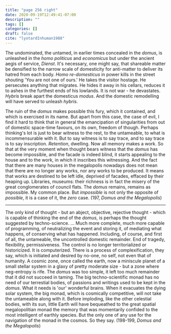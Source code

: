 ```yaml
---
title: "page 256 right"
date: 2020-09-19T12:49:41-07:00
description: ""
tags: []
categories: []
draft: false
cite: "lyotardInhuman1988"
---
```


The undominated, the untamed, in earlier times concealed in the *domus*, is unleashed in the *homo politicus* and *economicus* but under the ancient aegis of service, *Dienst*. It's necessary, one might say, that shareable matter be densified to the narrow scale of domesticity for anti-matter to deliver its hatred from each body. *Homo re-domesticus* in power kills in the street shouting 'You are not one of ours.' He takes the visitor hostage. He persecutes anything that migrates. He hides it away in his cellars, reduces it to ashes in the furthest ends of his lowlands. It is not war - he devastates. *Hybris* break apart the domesticus *modus*. And the domestic remodelling will have served to unleash *hybris*. 


The ruin of the *domus* makes possible this fury, which it contained, and which is exercised in its name. But apart from this case, the case of evil, I find it hard to think that in general the emancipation of singularities from out of domestic space-time favours, on its own, freedom of though. Perhaps thinking's lot is just to bear witness to the rest, to the untameable, to what is incommensurable with it. But to say witness is to say trace, and to say trace is to say inscription. *Retention*, dwelling. Now all memory makes a work. So that at the very moment when thought bears witness that the *domus* has become impossible, and the facade is indeed blind, it starts appealing to the house and to the work, in which it inscribes this witnessing. And the fact that there are many houses in the megalopolis nowadays does not mean that there are no longer any works, nor any works to be produced. It means that works are destined to be left idle, deprived of facades, effaced by their heaping up. Libraries, museums: their richness is in fact the misery of the great conglomerates of council flats. The *domus* remains, remains as impossible. My common place. But *impossible* is not only the opposite of *possible*, it is a case of it, the *zero* case. (197, *Domus and the Megalopolis*)

***

The only kind of thought - but an abject, objective, rejective thought - which is capable of thinking the end of the *domus*, is perhaps the thought suggested by techno-science. ... Much more complete, much more capable of programming, of neutralizing the event and storing it, of mediating what happens, of conserving what has happened. Including, of course, and first of all, the untameable, the uncontrolled domestic remainder. End of tragedy, flexibility, permissiveness. The control is no longer territorialized or historicized. It is computerized. There is a process of complexification, they say, which is initiated and desired by no-one, no self, not even that of humanity. A cosmic zone, once called the earth, now a miniscule planet of a small stellar system in a glaxy of pretty moderate size - but a zone where neg-entropy is rife. The *domus* was too simple, it left too much remainder that it did not succeed in taming. The big techno-scientific monad has no need of our terrestial bodies, of passions and writings used to be kept in the *domus*. What it needs is 'our' wonderful brains. When it evacuates the dying solar system, the big monad, which is cosmically competitive, will not take the untameable along with it. Before imploding, like the other celestial bodies, with its sun, little Earth will have bequeathed to the great spatial megalopolitian monad the memory that was momentarily confided to the most intelligent of earthly species. But the only one of any use for the navigation of the monad in the cosmos. So they say. (198-199, *Domus and the Megalopolis*)

